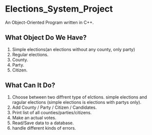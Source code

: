 # Elections_System_Project
An Object-Oriented Program written in C++.


## What Object Do We Have?
1. Simple elections(an elections without any county, only party)
2. Regular elections.
3. County.
4. Party.
5. Citizen.

## What Can It Do?
1. Choose between two diffrent type of elctions. simple elections and ragular elections (simple elections is elections with partys only).
2. Add County / Party / Citizen / Candidates.
3. Print list of all counties/parties/citizens.
4. Make an actual votes.
5. Read/Save data to a database.
6. handle different kinds of errors.
